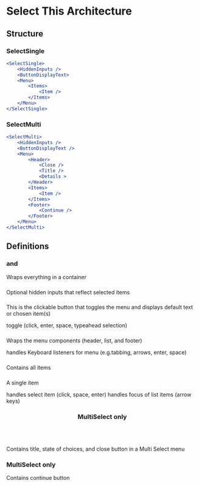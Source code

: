 # Select This Architecture

## Structure

### SelectSingle
```jsx
<SelectSingle>
    <HiddenInputs />
    <ButtonDisplayText>
    <Menu>
        <Items>
            <Item />
        </Items>
    </Menu>
</SelectSingle>
```

### SelectMulti
```jsx
<SelectMulti>
    <HiddenInputs />
    <ButtonDisplayText />
    <Menu>
        <Header>
            <Close />
            <Title />
            <Details >
        </Header>
        <Items>
            <Item />
        </Items>
        <Footer>
            <Continue />
        </Footer>
    </Menu>
</SelectMulti>
```

## Definitions

### <SelectSingle /> and <SelectMulti />
Wraps everything in a container

### <HiddenInputs />
Optional hidden inputs that reflect selected items

### <ButtonDisplayText />
This is the clickable button that toggles the menu and displays 
default text or chosen item(s)

toggle (click, enter, space, typeahead selection)

### <Menu />
Wraps the menu components (header, list, and footer)

handles Keyboard listeners for menu (e.g.tabbing, arrows, enter, 
 space)

### <Items />
Contains all items

### <Item />
A single item

handles select item (click, space, enter)
handles focus of list items (arrow keys)

### <Header /> MultiSelect only
Contains title, state of choices, and close button in a Multi Select menu

### <Footer /> MultiSelect only
Contains continue button






